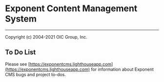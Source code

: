 # Exponent Content Management System

----------

Copyright (c) 2004-2021 OIC Group, Inc.

## To Do List

Please see [https://exponentcms.lighthouseapp.com](https://exponentcms.lighthouseapp.com) for information about Exponent CMS bugs and project to-dos.
